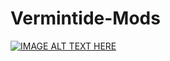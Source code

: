 # Vermintide-Mods

[![IMAGE ALT TEXT HERE](https://img.youtube.com/vi/iV0QpTeL8RY/0.jpg)](https://www.youtube.com/watch?v=iV0QpTeL8RY)
